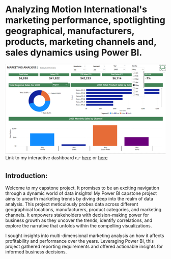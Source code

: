 # Analyzing Motion International's marketing performance, spotlighting geographical, manufacturers, products, marketing channels and, sales dynamics using Power BI.

![](PBI_May_25.png)
Link to my interactive dashboard 👉 [here](https://app.powerbi.com/links/4eS1xHtH-E?ctid=5aed691c-fa14-4f28-8380-fbd6b5058693&pbi_source=linkShare&bookmarkGuid=a28d15cc-3f58-4643-be5c-eb3e7198ee03) or [here](https://app.powerbi.com/view?r=eyJrIjoiZDZjYjAzZWQtNWJmMi00NWEwLThmNzEtMTZjOTA1NTcyNGU3IiwidCI6IjVhZWQ2OTFjLWZhMTQtNGYyOC04MzgwLWZiZDZiNTA1ODY5MyJ9)

## Introduction:
Welcome to my capstone project. It promises to be an exciting navigation through a dynamic world of data insights! My Power BI capstone project aims to unearth marketing trends by diving deep into the realm of data analysis. This project meticulously probes data across different geographical locations, manufacturers, product categories, and marketing channels. It empowers stakeholders with decision-making power for business growth as they uncover the trends, identify correlations, and explore the narrative that unfolds within the compelling visualizations.

I sought insights into multi-dimensional marketing analysis an how it affects profitability and performance over the years. Leveraging Power BI, this project gathered reporting requirements and offered actionable insights for informed business decisions.
